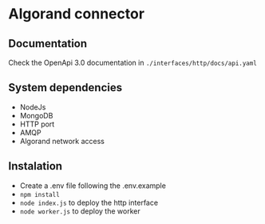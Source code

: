 # Algorand connector

## Documentation

Check the OpenApi 3.0 documentation in `./interfaces/http/docs/api.yaml`

## System dependencies
- NodeJs
- MongoDB
- HTTP port
- AMQP
- Algorand network access


## Instalation

- Create a .env file following the .env.example
- `npm install`
- `node index.js` to deploy the http interface
- `node worker.js` to deploy the worker

